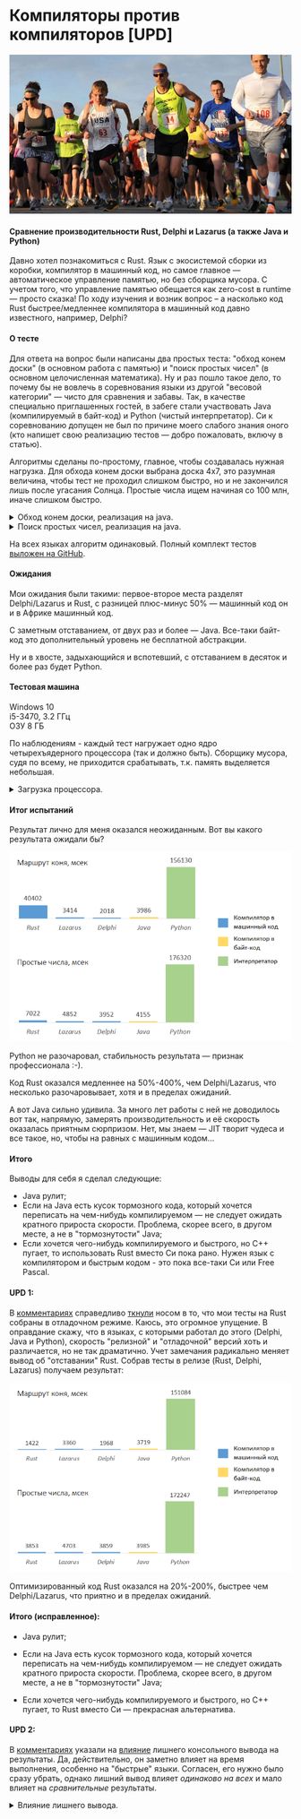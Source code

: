 # Компиляторы против компиляторов [UPD]

![title.png](title.png)

#### Сравнение производительности Rust, Delphi и Lazarus (а также Java и Python) 

Давно хотел познакомиться с Rust. Язык с экосистемой сборки из коробки, компилятор в машинный код, 
но самое главное — автоматическое управление памятью, но без сборщика мусора.
С учетом того, что управление памятью обещается как zero-cost в runtime — просто сказка! 
По ходу изучения и возник вопрос – а насколько код Rust быстрее/медленнее 
компилятора в машинный код давно известного, например, Delphi?


#### О тесте

Для ответа на вопрос были написаны два простых теста: "обход конем доски" (в основном
работа с памятью) и "поиск простых чисел" (в основном целочисленная математика). Ну и раз
пошло такое дело, то почему бы не вовлечь в соревнования языки из другой "весовой
категории" — чисто для сравнения и забавы. Так, в качестве специально приглашенных 
гостей, в забеге стали участвовать Java (компилируемый в байт-код) и Python (чистый интерпретатор). 
Си к соревнованию допущен не был по причине моего слабого знания оного 
(кто напишет свою реализацию тестов — добро пожаловать, включу в статью).

Алгоритмы сделаны по-простому, главное, чтобы создавалась нужная нагрузка. Для обхода конем доски выбрана доска 4х7, 
это разумная величина, чтобы тест не проходил слишком быстро, но и не закончился лишь после угасания Солнца.
Простые числа ищем начиная со 100 млн, иначе слишком быстро. 

<details>
<summary>Обход конем доски, реализация на java.</summary>

```java
/**
 * Store for statistic
 */
static class State {
    int path_count_total = 0;
    int path_count_ok = 0;
}

/**
 * Calc and print all full knight's tours over specified board
 *
 * @param size_x board size x
 * @param size_y board size y
 * @param x0     tour start cell x
 * @param y0     tour start cell y
 */
static void calc_horse(int size_x, int size_y, int x0, int y0) {
    System.out.println(String.format("Hello, horse, board %sx%s", size_x, +size_y));

    int[][] grid = new int[size_y][size_x];

    State state = new State();

    Date time_0 = new Date();
    step_horce(1, state, x0, y0, grid);
    Date time_1 = new Date();

    System.out.println(String.format("Board %sx%s, full path count: %s, total path count: %s", size_x, size_y, state.path_count_ok, state.path_count_total));

    double duration_sec = (time_1.getTime() - time_0.getTime()) / 1000.0;
    System.out.println("duration: " + duration_sec + " sec");
}

private static void step_horce(int step_no, State state, int x0, int y0, int[][] position) {
    // ---------------------
    // Make my step
    position[y0][x0] = step_no;

    // ---------------------
    // Try to do next 8 steps
    int size_y = position.length;
    int size_x = position[0].length;
    int board_size = size_x * size_y;

    int[][] step_diffs = {{1, -2}, {2, -1}, {2, 1}, {1, 2}, {-1, 2}, {-2, 1}, {-2, -1}, {-1, -2}};

    int steps_done = 0;
    for (int s = 0; s < 8; s++) {
        int[] step_diff = step_diffs[s];
        int x1 = x0 + step_diff[0];
        int y1 = y0 + step_diff[1];

        if (x1 < 0 || x1 >= size_x) {
            continue;
        }
        if (y1 < 0 || y1 >= size_y) {
            continue;
        }
        if (position[y1][x1] != 0) {
            continue;
        }

        step_horce(step_no + 1, state, x1, y1, position);

        steps_done = steps_done + 1;
    }

    // ---------------------
    // Whe have no more cell to step?
    if (steps_done == 0) {
        state.path_count_total = state.path_count_total + 1;
    }

    if (steps_done == 0 && step_no == board_size) {
        state.path_count_ok = state.path_count_ok + 1;
        System.out.println(String.format("Full path count: %s/%s", state.path_count_ok, state.path_count_total));
        print_board(position);
        System.out.println();
    }

    // ---------------------
    // Make my step back
    position[y0][x0] = 0;
}
```

</details>

<details>
<summary>Поиск простых чисел, реализация на java.</summary>

~~~java
public static void print_primes(int start_from, int count) {
    System.out.println("Hello, print_primes!");

    int n = start_from;
    while (count > 0) {
        Date time_0 = new Date();
        boolean is_prime = is_prime_number(n);
        Date time_1 = new Date();

        if (is_prime) {
            long duration = (time_1.getTime() - time_0.getTime());
            System.out.println(n + ", " + duration + " msec");
            count = count - 1;
        }

        n = n + 1;
    }
}

public static boolean is_prime_number(int number) {
    int i = 2;
    while (i < number) {
        if (number % i == 0) {
            return false;
        }
        i = i + 1;
    }

    return true;
}
~~~

</details>

На всех языках алгоритм одинаковый. Полный комплект тестов [выложен на GitHub](https://github.com/SazonovDenis/test-speed).


#### Ожидания

Мои ожидания были такими: первое-второе места разделят Delphi/Lazarus и Rust, с разницей плюс-минус
50% — машинный код он и в Африке машинный код.

С заметным отставанием, от двух раз и более — Java. Все-таки байт-код это дополнительный уровень не бесплатной абстракции.

Ну и в хвосте, задыхающийся и вспотевший, с отставанием в десяток и более раз будет Python.


#### Тестовая машина

Windows 10<br>
i5-3470, 3.2 ГГц<br>
ОЗУ 8 ГБ

По наблюдениям - каждый тест нагружает одно ядро четырехъядерного процессора (так и должно быть).
Сборщику мусора, судя по всему, не приходится срабатывать, т.к. память выделяется небольшая.

<details>
<summary>Загрузка процессора.</summary>

![process1.png](process1.png)

![process2.png](process2.png)

![process3.png](process3.png)

</details>


#### Итог испытаний

Результат лично для меня оказался неожиданным. Вот вы какого результата ожидали бы?

![result.png](result.png)

Python не разочаровал, стабильность результата — признак профессионала :-). 

Код Rust оказался медленнее на 50%-400%, чем Delphi/Lazarus, что несколько разочаровывает, хотя и в
пределах ожиданий.

А вот Java сильно удивила. За много лет работы с ней не доводилось вот так, напрямую, замерять
производительность и её скорость оказалась приятным сюрпризом. Нет, мы знаем — JIT творит
чудеса и все такое, но, чтобы на равных с машинным кодом...


#### Итого

Выводы для себя я сделал следующие: 

- Java рулит;
- Если на Java есть кусок тормозного кода, который хочется переписать 
  на чем-нибудь компилируемом — не следует ожидать кратного прироста скорости. 
  Проблема, скорее всего, в другом месте, а не в "тормознутости" Java;
- Если хочется чего-нибудь компилируемого и быстрого, но C++ пугает, то использовать Rust вместо Си пока рано. 
  Нужен язык с компилятором и быстрым кодом - это пока все-таки Си или Free Pascal. 


#### UPD 1:

В [комментариях](https://habr.com/ru/post/678628/#comment_24557980) справедливо [ткнули](https://habr.com/ru/post/678628/#comment_24558008) носом в то, что мои тесты на Rust собраны в отладочном режиме.
Каюсь, это огромное упущение. В оправдание скажу, что в языках, с которыми работал до этого (Delphi, Java и Python), скорость "релизной" и "отладочной" версий хоть и различается, но не так драматично.
Учет замечания радикально меняет вывод об "отставании" Rust. Собрав тесты в релизе (Rust, Delphi, Lazarus) получаем результат:

![result-release.png](result-release.png)

Оптимизированный код Rust оказался на 20%-200%, быстрее чем Delphi/Lazarus, что приятно и в пределах ожиданий.


#### Итого (исправленное):

- Java рулит;

- Если на Java есть кусок тормозного кода, который хочется переписать на чем-нибудь компилируемом — не следует ожидать кратного прироста скорости. Проблема, скорее всего, в другом месте, а не в "тормознутости" Java;

- Если хочется чего-нибудь компилируемого и быстрого, но C++ пугает, то Rust вместо Си — прекрасная альтернатива.


#### UPD 2:

В [комментариях](https://habr.com/ru/post/678628/#comment_24557908) указали на [влияние](https://habr.com/ru/post/678628/#comment_24557988) 
лишнего консольного вывода на результаты. Да, действительно, он заметно влияет на время выполнения, особенно на "быстрые" языки. 
Согласен, его нужно было сразу убрать, однако лишний вывод влияет _одинаково на всех_ и мало влияет на _сравнительные_ результаты. 
<details>
<summary>Влияние лишнего вывода.</summary>

![result-print.png](result-print.png)

</details>
